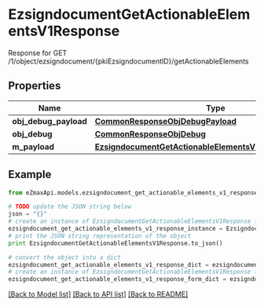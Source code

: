 # EzsigndocumentGetActionableElementsV1Response

Response for GET /1/object/ezsigndocument/{pkiEzsigndocumentID}/getActionableElements

## Properties
Name | Type | Description | Notes
------------ | ------------- | ------------- | -------------
**obj_debug_payload** | [**CommonResponseObjDebugPayload**](CommonResponseObjDebugPayload.md) |  | 
**obj_debug** | [**CommonResponseObjDebug**](CommonResponseObjDebug.md) |  | [optional] 
**m_payload** | [**EzsigndocumentGetActionableElementsV1ResponseMPayload**](EzsigndocumentGetActionableElementsV1ResponseMPayload.md) |  | 

## Example

```python
from eZmaxApi.models.ezsigndocument_get_actionable_elements_v1_response import EzsigndocumentGetActionableElementsV1Response

# TODO update the JSON string below
json = "{}"
# create an instance of EzsigndocumentGetActionableElementsV1Response from a JSON string
ezsigndocument_get_actionable_elements_v1_response_instance = EzsigndocumentGetActionableElementsV1Response.from_json(json)
# print the JSON string representation of the object
print EzsigndocumentGetActionableElementsV1Response.to_json()

# convert the object into a dict
ezsigndocument_get_actionable_elements_v1_response_dict = ezsigndocument_get_actionable_elements_v1_response_instance.to_dict()
# create an instance of EzsigndocumentGetActionableElementsV1Response from a dict
ezsigndocument_get_actionable_elements_v1_response_form_dict = ezsigndocument_get_actionable_elements_v1_response.from_dict(ezsigndocument_get_actionable_elements_v1_response_dict)
```
[[Back to Model list]](../README.md#documentation-for-models) [[Back to API list]](../README.md#documentation-for-api-endpoints) [[Back to README]](../README.md)


